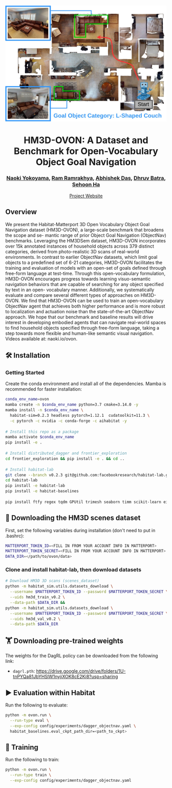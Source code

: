 <p align="center">
  <img src="docs/ovon_task.jpg" width="700">
  <h1 align="center">HM3D-OVON: A Dataset and Benchmark for Open-Vocabulary Object Goal Navigation</h1>
  <h3 align="center">
    <a href="http://naoki.io/">Naoki Yokoyama</a>,
    <a href="https://ram81.github.io/">Ram Ramrakhya</a>,
    <a href="https://abhishekdas.com/">Abhishek Das</a>,
    <a href="https://faculty.cc.gatech.edu/~dbatra/">Dhruv Batra</a>,
    <a href="https://faculty.cc.gatech.edu/~sha9/">Sehoon Ha</a>
  </h3>
  <p align="center">
    <a href="http://naoki.io/portfolio/ovon.html">Project Website</a>
  </p>
</p>

## Overview

We present the Habitat-Matterport 3D Open Vocabulary Object Goal Navigation dataset (HM3D-OVON), a large-scale benchmark that broadens the scope and se- mantic range of prior Object Goal Navigation (ObjectNav) benchmarks. Leveraging the HM3DSem dataset, HM3D-OVON incorporates over 15k annotated instances of household objects across 379 distinct categories, derived from photo-realistic 3D scans of real-world environments. In contrast to earlier ObjectNav datasets, which limit goal objects to a predefined set of 6-21 categories, HM3D-OVON facilitates the training and evaluation of models with an open-set of goals defined through free-form language at test-time. Through this open-vocabulary formulation, HM3D-OVON encourages progress towards learning visuo-semantic navigation behaviors that are capable of searching for any object specified by text in an open- vocabulary manner. Additionally, we systematically evaluate and compare several different types of approaches on HM3D-OVON. We find that HM3D-OVON can be used to train an open-vocabulary ObjectNav agent that achieves both higher performance and is more robust to localization and actuation noise than the state-of-the-art ObjectNav approach. We hope that our benchmark and baseline results will drive interest in developing embodied agents that can navigate real-world spaces to find household objects specified through free-form language, taking a step towards more flexible and human-like semantic visual navigation. Videos available at: naoki.io/ovon.

## :hammer_and_wrench: Installation

### Getting Started

Create the conda environment and install all of the dependencies. Mamba is recommended for faster installation:
```bash
conda_env_name=ovon
mamba create -n $conda_env_name python=3.7 cmake=3.14.0 -y
mamba install -n $conda_env_name \
  habitat-sim=0.2.3 headless pytorch=1.12.1  cudatoolkit=11.3 \
  -c pytorch -c nvidia -c conda-forge -c aihabitat -y

# Install this repo as a package
mamba activate $conda_env_name
pip install -e .

# Install distributed_dagger and frontier_exploration
cd frontier_exploration && pip install -e . && cd ..

# Install habitat-lab
git clone --branch v0.2.3 git@github.com:facebookresearch/habitat-lab.git
cd habitat-lab
pip install -e habitat-lab
pip install -e habitat-baselines

pip install ftfy regex tqdm GPUtil trimesh seaborn timm scikit-learn einops transformers
```
## :dart: Downloading the HM3D scenes dataset
First, set the following variables during installation (don't need to put in .bashrc):
```bash
MATTERPORT_TOKEN_ID=<FILL IN FROM YOUR ACCOUNT INFO IN MATTERPORT>
MATTERPORT_TOKEN_SECRET=<FILL IN FROM YOUR ACCOUNT INFO IN MATTERPORT>
DATA_DIR=</path/to/ovon/data>
```

### Clone and install habitat-lab, then download datasets
```bash
# Download HM3D 3D scans (scenes_dataset)
python -m habitat_sim.utils.datasets_download \
  --username $MATTERPORT_TOKEN_ID --password $MATTERPORT_TOKEN_SECRET \
  --uids hm3d_train_v0.2 \
  --data-path $DATA_DIR &&
python -m habitat_sim.utils.datasets_download \
  --username $MATTERPORT_TOKEN_ID --password $MATTERPORT_TOKEN_SECRET \
  --uids hm3d_val_v0.2 \
  --data-path $DATA_DIR
```

## :weight_lifting: Downloading pre-trained weights
The weights for the DagRL policy can be downloaded from the following link:
- `dagrl.pth`:  https://drive.google.com/drive/folders/1U-tnPYQa81JbYHSlW1nyjiXOK8cE2Ki8?usp=sharing

## :arrow_forward: Evaluation within Habitat

Run the following to evaluate:
```bash
python -m ovon.run \
  --run-type eval \
  --exp-config config/experiments/dagger_objectnav.yaml \
  habitat_baselines.eval_ckpt_path_dir=<path_to_ckpt>
```

## :rocket: Training

Run the following to train:
```bash
python -m ovon.run \
  --run-type train \
  --exp-config config/experiments/dagger_objectnav.yaml
```